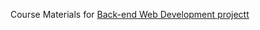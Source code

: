 Course Materials for [Back-end Web Development projectt ](http://betamore.com/academy/back-end-web-development)
